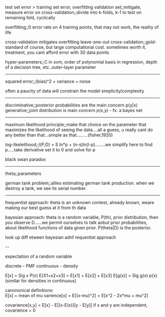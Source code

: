 test set error > training set error, overfitting
	validation set;;mitigate, measure error on
	cross-validation;;divide into k-folds, k-1 to test on remaining fold, cyclically

overfitting;;0 error rate on 4 training points, that may not work, the reality of life

cross-validation mitigates overfitting
	leave-one-out cross-validation;;gold-standard of course, but large computational cost. sometimes worth it, treatment, you cant afford error with 30 data points

hyper-parameters;;C in svm, order of polynomial basis in regression, depth of a decision tree, etc..outer-layer parameter

---

squared error;;(bias)^2 + variance + noise

often a paucity of data will constrain the model simplicity/complexity

---

discriminative;;posterior probabilities are the main concern p(y|x)
generative;;joint distribution is main concern p(x,y) - fx. a bayes net

---

maximum likelihood principle;;make that choice on the parameter that maximizes the likelihood of seeing the data....all a guess, u really cant do any better than that...simple as that.........(fisher,1920)

log-likelelihood;;l(P;D) = S ln*p + (n-s)ln(l-p)........we simplify here to find p.....take derivative set it to 0 and solve for p 

black swan paradox

---

theta;;parameters

german tank problem;;allies estimating german tank production. when we destroy a tank, we see its serial number. 


---

frequentist approach: theta is an unknown contest, already known, weare making our best guess at it from th data

bayesian approach: theta is a random variable, P(th), prior distribution, then you observe D......we permit ourselves to talk aobut prior probabilities, about likelihood functions of data given prior.  P(theta|D) is the posterior.

look up diff etween bayesian adnf requentist approach

--

expectation of a random variable

discrete - PMF
continuous - density

E[x] = Sig x P(x)
E[X1+x2+x3] = E[x1] + E[x2] + E[x3]
E[g(x)] = Sig g(x) p(x)   (similar for densities in continuous)

canononical definitions:  
E[x] = mean of mu
varience[x] = E[(x-mu)^2] = E[x^2 - 2x*mu  + mu^2]

covarience[x,y] = E[x] - E[[x-E(x)][y - E[y]]
if x and y are independent, covarience = 0













